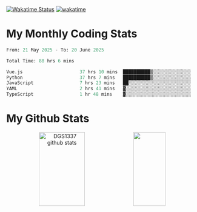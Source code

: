 [![Wakatime Status](https://github.com/noopurphalak/noopurphalak/workflows/wakatime-status-update/badge.svg)](https://github.com/noopurphalak/noopurphalak/actions/workflows/main.yml)
[![wakatime](https://wakatime.com/badge/user/80ace140-ef40-4fdd-b8ed-f3be3d2e1aea.svg)](https://wakatime.com/@80ace140-ef40-4fdd-b8ed-f3be3d2e1aea)

# My Monthly Coding Stats

<!--START_SECTION:waka-->

```python
From: 21 May 2025 - To: 20 June 2025

Total Time: 88 hrs 6 mins

Vue.js                     37 hrs 10 mins  ██████████▒░░░░░░░░░░░░░░   41.85 %
Python                     37 hrs 7 mins   ██████████▒░░░░░░░░░░░░░░   41.77 %
JavaScript                 7 hrs 23 mins   ██░░░░░░░░░░░░░░░░░░░░░░░   08.33 %
YAML                       2 hrs 41 mins   ▓░░░░░░░░░░░░░░░░░░░░░░░░   03.03 %
TypeScript                 1 hr 48 mins    ▓░░░░░░░░░░░░░░░░░░░░░░░░   02.04 %
```

<!--END_SECTION:waka-->

# My Github Stats
<div style="text-align: center;">
  <img width="49%" height="195px" src="https://github-readme-stats-sigma-five.vercel.app/api?username=noopurphalak&show_icons=true&count_private=true&hide_border=true&title_color=00FFFF&icon_color=00FFFF&text_color=00FFFF&bg_color=0d1117" alt="DGS1337 github stats" />
  <img width="41%" height="195px" src="https://github-readme-stats-sigma-five.vercel.app/api/top-langs/?username=noopurphalak&layout=compact&hide_border=true&title_color=00FFFF&text_color=00FFFF&bg_color=0d1117" />
</div>
